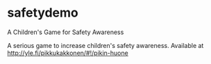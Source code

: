# safetydemo
A Children's Game for Safety Awareness

A serious game to increase children's safety awareness. Available at http://yle.fi/pikkukakkonen/#!/pikin-huone
